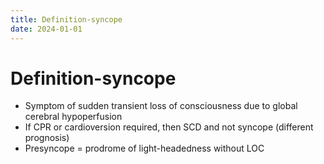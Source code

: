 ```yaml
---
title: Definition-syncope
date: 2024-01-01
---
```

# Definition-syncope

* Symptom of sudden transient loss of consciousness due to global cerebral hypoperfusion
* If CPR or cardioversion required, then SCD and not syncope (different prognosis)
* Presyncope = prodrome of light-headedness without LOC

